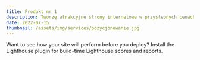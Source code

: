 ```yaml
---
title: Produkt nr 1
description: Tworzę atrakcyjne strony internetowe w przystepnych cenach dla firm z Białegostoku. Zadzwoń do mnie +48 788 660 190
date: 2022-07-15
thumbnail: /assets/img/services/pozycjonowanie.jpg
---
```

 
Want to see how your site will perform before you deploy? Install the Lighthouse plugin for build-time Lighthouse scores and reports.        